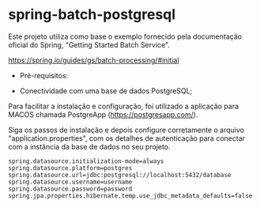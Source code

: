 # spring-batch-postgresql

Este projeto utiliza como base o exemplo fornecido pela documentação oficial do Spring, "Getting Started Batch Service".

https://spring.io/guides/gs/batch-processing/#initial

* Pré-requisitos:
- Conectividade com uma base de dados PostgreSQL;

Para facilitar a instalação e configuração, foi utilizado a aplicação para MACOS chamada PostgreApp (https://postgresapp.com/).

Siga os passos de instalação e depois configure corretamente o arquivo "application.properties", com os detalhes de autenticação para conectar com a instância da base de dados no seu projeto.

```
spring.datasource.initialization-mode=always
spring.datasource.platform=postgres
spring.datasource.url=jdbc:postgresql://localhost:5432/database
spring.datasource.username=username
spring.datasource.password=password
spring.jpa.properties.hibernate.temp.use_jdbc_metadata_defaults=false
```
